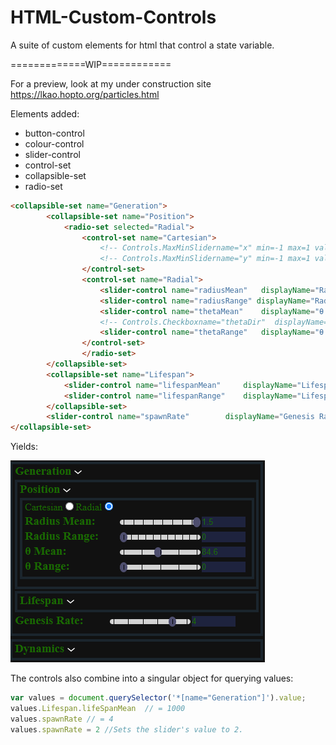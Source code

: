 # HTML-Custom-Controls
A suite of custom elements for html that control a state variable.

=============WIP============


For a preview, look at my under construction site https://lkao.hopto.org/particles.html

Elements added:
* button-control
* colour-control
* slider-control
* control-set
* collapsible-set
* radio-set


```html
<collapsible-set name="Generation">
		<collapsible-set name="Position">
			<radio-set selected="Radial">
				<control-set name="Cartesian">
					<!-- Controls.MaxMinSlidername="x" min=-1 max=1 value=-0.5 0.5 step=0.1 split=1 	tickInterval=0.1  -->
					<!-- Controls.MaxMinSlidername="y" min=-1 max=1 value=-0.5 0.5 step=0.1 split=1 	tickInterval=0.1 -->
				</control-set>
				<control-set name="Radial">
					<slider-control name="radiusMean" 	displayName="Radius Mean"	 min=0 	max=1.5 value=1.5 	step=0.1 	tickInterval=0.2 	title="Average distance between newly spawned particle and the origin."></slider-control>
					<slider-control name="radiusRange" displayName="Radius Range"	 min=0 	max=1 	value=0 	step=0.1 	tickInterval=0.1></slider-control>
					<slider-control name="thetaMean" 	displayName="θ Mean"		 min=0 	max=180 value=84.6 	step=1 	tickInterval=45 	title="Average angle between each newly spawned particle in degrees."></slider-control>
					<!-- Controls.Checkboxname="thetaDir"  displayName="direction"  value=true  -->
					<slider-control name="thetaRange" 	displayName="θ Range"		 min=0 	max=90 	value=0 	step=1 	tickInterval=22.5></slider-control>
				</control-set>
				</radio-set>
		</collapsible-set>
		<collapsible-set name="Lifespan">
			<slider-control name="lifespanMean" 	displayName="Lifespan frames" min=0 	max=1000 	value=1000 	step=20 tickInterval=100 	title="Average number of frames the particles will live for."></slider-control>
			<slider-control name="lifespanRange" 	displayName="Lifespan Range"	 min=0 	max=100 	value=0 	step=1 	tickInterval=10></slider-control>
		</collapsible-set>
		<slider-control name="spawnRate" 		displayName="Genesis Rate"	 min=0 	max=5 	value=4 	step=0.1 	tickInterval=1 	title="Rate at which particles are initaly generated.\nChanges have no affect once all particles are spawned in."></slider-control>
</collapsible-set>
```

Yields:

![Preview](/CodePreview.png)



The controls also combine into a singular object for querying values:

```js
var values = document.querySelector('*[name="Generation"]').value;
values.Lifespan.lifeSpanMean  // = 1000
values.spawnRate // = 4
values.spawnRate = 2 //Sets the slider's value to 2.